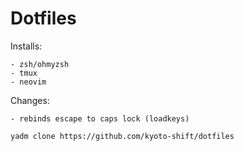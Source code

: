 # Dotfiles

Installs: 

    - zsh/ohmyzsh  
    - tmux  
    - neovim

Changes:  

    - rebinds escape to caps lock (loadkeys)

```
yadm clone https://github.com/kyoto-shift/dotfiles
```
